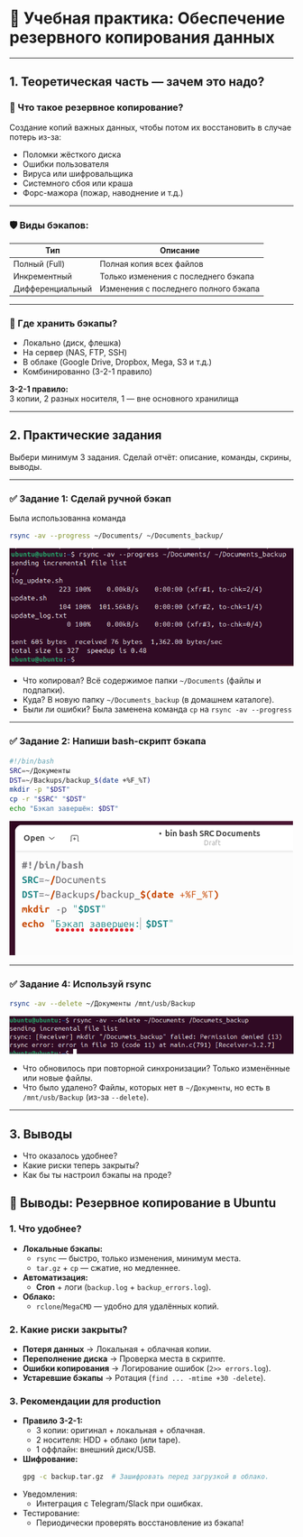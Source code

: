 # 💾 Учебная практика: Обеспечение резервного копирования данных

---

## 1. Теоретическая часть — зачем это надо?

### 📘 Что такое резервное копирование?

Создание копий важных данных, чтобы потом их восстановить в случае потерь из-за:
- Поломки жёсткого диска
- Ошибки пользователя
- Вируса или шифровальщика
- Системного сбоя или краша
- Форс-мажора (пожар, наводнение и т.д.)

---

### 🛡️ Виды бэкапов:

| Тип               | Описание                                   |
|------------------|---------------------------------------------|
| Полный (Full)    | Полная копия всех файлов                   |
| Инкрементный     | Только изменения с последнего бэкапа       |
| Дифференциальный | Изменения с последнего полного бэкапа      |

---

### 🧠 Где хранить бэкапы?

- Локально (диск, флешка)
- На сервер (NAS, FTP, SSH)
- В облаке (Google Drive, Dropbox, Mega, S3 и т.д.)
- Комбинированно (3-2-1 правило)

**3-2-1 правило:**  
3 копии, 2 разных носителя, 1 — вне основного хранилища

---

## 2. Практические задания

Выбери минимум 3 задания. Сделай отчёт: описание, команды, скрины, выводы.

---

### ✅ Задание 1: Сделай ручной бэкап
Была использованна команда
```bash
rsync -av --progress ~/Documents/ ~/Documents_backup/
```
![alt text](image.png)
- Что копировал? Всё содержимое папки `~/Documents` (файлы и подпапки).
- Куда? В новую папку `~/Documents_backup` (в домашнем каталоге).
- Были ли ошибки? Была заменена команда `cp` на `rsync -av --progress`
---

### ✅ Задание 2: Напиши bash-скрипт бэкапа

```bash
#!/bin/bash
SRC=~/Документы
DST=~/Backups/backup_$(date +%F_%T)
mkdir -p "$DST"
cp -r "$SRC" "$DST"
echo "Бэкап завершён: $DST"
```
![alt text](image-1.png)

---

### ✅ Задание 4: Используй rsync

```bash
rsync -av --delete ~/Документы /mnt/usb/Backup
```
![alt text](image-2.png)
- Что обновилось при повторной синхронизации? Только изменённые или новые файлы.
- Что было удалено? Файлы, которых нет в `~/Документы`, но есть в `/mnt/usb/Backup` (из-за `--delete`).

---

## 3. Выводы

- Что оказалось удобнее?
- Какие риски теперь закрыты?
- Как бы ты настроил бэкапы на проде?

## 📌 Выводы: Резервное копирование в Ubuntu

### 1. **Что удобнее?**  
- **Локальные бэкапы:**  
  - `rsync` — быстро, только изменения, минимум места.  
  - `tar.gz` + `cp` — сжатие, но медленнее.  
- **Автоматизация:**  
  - **Cron** + логи (`backup.log` + `backup_errors.log`).  
- **Облако:**  
  - `rclone`/`MegaCMD` — удобно для удалённых копий.  

### 2. **Какие риски закрыты?**  
- **Потеря данных** → Локальная + облачная копии.  
- **Переполнение диска** → Проверка места в скрипте.  
- **Ошибки копирования** → Логирование ошибок (`2>> errors.log`).  
- **Устаревшие бэкапы** → Ротация (`find ... -mtime +30 -delete`).  

### 3. **Рекомендации для production**  
- **Правило 3-2-1:**  
  - 3 копии: оригинал + локальная + облачная.  
  - 2 носителя: HDD + облако (или tape).  
  - 1 оффлайн: внешний диск/USB.  
- **Шифрование:**  
  ```bash
  gpg -c backup.tar.gz  # Зашифровать перед загрузкой в облако.
  ```
- Уведомления:
  - Интеграция с Telegram/Slack при ошибках.
- Тестирование:
  - Периодически проверять восстановление из бэкапа!